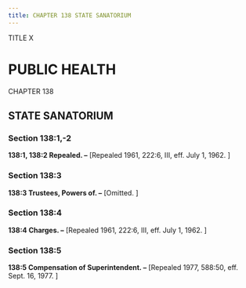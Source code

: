 ```yaml
---
title: CHAPTER 138 STATE SANATORIUM
---
```


TITLE X
                                             
PUBLIC HEALTH
=============

CHAPTER 138
                                             
STATE SANATORIUM
----------------

### Section 138:1,-2

 **138:1, 138:2 Repealed. –** 
                                             [Repealed 1961, 222:6, III, eff. July
1, 1962.
                                             ]

### Section 138:3

 **138:3 Trustees, Powers of. –** 
                                             [Omitted.
                                             ]

### Section 138:4

 **138:4 Charges. –** 
                                             [Repealed 1961, 222:6, III, eff. July 1,
1962.
                                             ]

### Section 138:5

 **138:5 Compensation of Superintendent. –** 
                                             [Repealed 1977, 588:50,
eff. Sept. 16, 1977.
                                             ]
